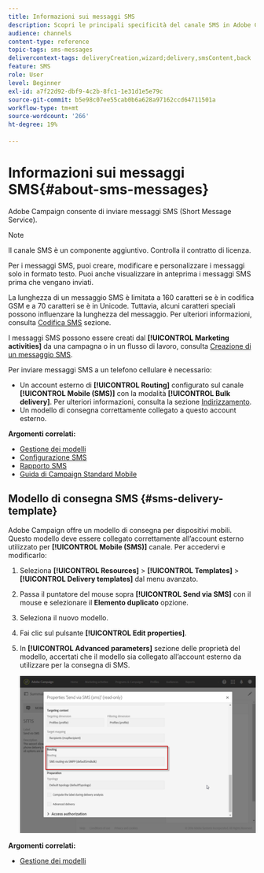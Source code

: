 ```yaml
---
title: Informazioni sui messaggi SMS
description: Scopri le principali specificità del canale SMS in Adobe Campaign.
audience: channels
content-type: reference
topic-tags: sms-messages
delivercontext-tags: deliveryCreation,wizard;delivery,smsContent,back
feature: SMS
role: User
level: Beginner
exl-id: a7f22d92-dbf9-4c2b-8fc1-1e31d1e5e79c
source-git-commit: b5e98c07ee55cab0b6a628a97162ccd64711501a
workflow-type: tm+mt
source-wordcount: '266'
ht-degree: 19%

---
```


# Informazioni sui messaggi SMS{#about-sms-messages}

Adobe Campaign consente di inviare messaggi SMS (Short Message Service).

>[!NOTE]
>
>Il canale SMS è un componente aggiuntivo. Controlla il contratto di licenza.

Per i messaggi SMS, puoi creare, modificare e personalizzare i messaggi solo in formato testo. Puoi anche visualizzare in anteprima i messaggi SMS prima che vengano inviati.

La lunghezza di un messaggio SMS è limitata a 160 caratteri se è in codifica GSM e a 70 caratteri se è in Unicode. Tuttavia, alcuni caratteri speciali possono influenzare la lunghezza del messaggio. Per ulteriori informazioni, consulta [Codifica SMS](../../administration/using/configuring-sms-channel.md#sms-encoding--length-and-transliteration) sezione.

I messaggi SMS possono essere creati dal **[!UICONTROL Marketing activities]** da una campagna o in un flusso di lavoro, consulta [Creazione di un messaggio SMS](../../channels/using/creating-an-sms-message.md).

Per inviare messaggi SMS a un telefono cellulare è necessario:

* Un account esterno di **[!UICONTROL Routing]** configurato sul canale **[!UICONTROL Mobile (SMS)]** con la modalità **[!UICONTROL Bulk delivery]**. Per ulteriori informazioni, consulta la sezione [Indirizzamento](../../administration/using/configuring-sms-channel.md#defining-an-sms-routing).
* Un modello di consegna correttamente collegato a questo account esterno.

**Argomenti correlati:**

* [Gestione dei modelli](../../start/using/marketing-activity-templates.md)
* [Configurazione SMS](../../administration/using/configuring-sms-channel.md#defining-an-sms-routing)
* [Rapporto SMS](../../reporting/using/sms-report.md)
* [Guida di Campaign Standard Mobile](../../channels/using/get-started-communication-channels.md)

## Modello di consegna SMS {#sms-delivery-template}

Adobe Campaign offre un modello di consegna per dispositivi mobili. Questo modello deve essere collegato correttamente all’account esterno utilizzato per **[!UICONTROL Mobile (SMS)]** canale. Per accedervi e modificarlo:

1. Seleziona **[!UICONTROL Resources]** > **[!UICONTROL Templates]** > **[!UICONTROL Delivery templates]** dal menu avanzato.
1. Passa il puntatore del mouse sopra **[!UICONTROL Send via SMS]** con il mouse e selezionare il **Elemento duplicato** opzione.
1. Seleziona il nuovo modello.
1. Fai clic sul pulsante **[!UICONTROL Edit properties]**.
1. In **[!UICONTROL Advanced parameters]** sezione delle proprietà del modello, accertati che il modello sia collegato all’account esterno da utilizzare per la consegna di SMS.

   ![](assets/sms_template.png)

**Argomenti correlati:**

* [Gestione dei modelli](../../start/using/marketing-activity-templates.md)
